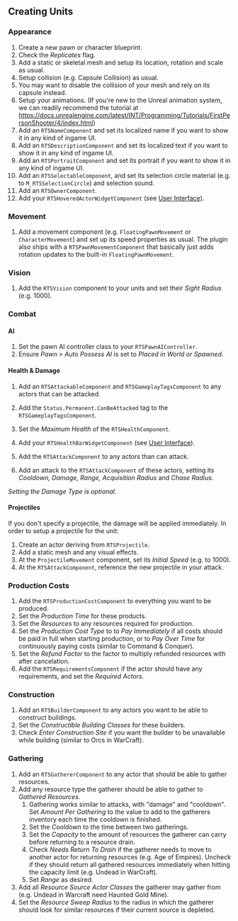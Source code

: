 ## Creating Units

### Appearance

1. Create a new pawn or character blueprint.
1. Check the _Replicates_ flag.
1. Add a static or skeletal mesh and setup its location, rotation and scale as usual.
1. Setup collision (e.g. Capsule Collision) as usual.
1. You may want to disable the collision of your mesh and rely on its capsule instead.
1. Setup your animations. (If you're new to the Unreal animation system, we can readily recommend the tutorial at https://docs.unrealengine.com/latest/INT/Programming/Tutorials/FirstPersonShooter/4/index.html)
1. Add an `RTSNameComponent` and set its localized name if you want to show it in any kind of ingame UI. 
1. Add an `RTSDescriptionComponent` and set its localized text if you want to show it in any kind of ingame UI. 
1. Add an `RTSPortraitComponent` and set its portrait if you want to show it in any kind of ingame UI.
1. Add an `RTSSelectableComponent`, and set its selection circle material (e.g. to `M_RTSSelectionCircle`) and selection sound.
1. Add an `RTSOwnerComponent`.
1. Add your `RTSHoveredActorWidgetComponent` (see [User Interface](UserInterface.md)).


### Movement

1. Add a movement component (e.g. `FloatingPawnMovement` or `CharacterMovement`) and set up its speed properties as usual. The plugin also ships with a `RTSPawnMovementComponent` that basically just adds rotation updates to the built-in `FloatingPawnMovement`.


### Vision

1. Add the `RTSVision` component to your units and set their _Sight Radius_ (e.g. 1000).


### Combat

#### AI

1. Set the pawn AI controller class to your `RTSPawnAIController`.
1. Ensure _Pawn > Auto Possess AI_ is set to _Placed in World or Spawned_.

#### Health & Damage

1. Add an `RTSAttackableComponent` and `RTSGameplayTagsComponent` to any actors that can be attacked.
1. Add the `Status.Permanent.CanBeAttacked` tag to the `RTSGameplayTagsComponent`.
1. Set the _Maximum Health_ of the `RTSHealthComponent`.
1. Add your `RTSHealthBarWidgetComponent` (see [User Interface](UserInterface.md)).

1. Add the `RTSAttackComponent` to any actors than can attack.
1. Add an attack to the `RTSAttackComponent` of these actors, setting its _Cooldown, Damage, Range, Acquisition Radius_ and _Chase Radius_.

_Setting the Damage Type is optional._

#### Projectiles

If you don't specify a projectile, the damage will be applied immediately. In order to setup a projectile for the unit:

1. Create an actor deriving from `RTSProjectile`.
1. Add a static mesh and any visual effects.
1. At the `ProjectileMovement` component, set its _Initial Speed_ (e.g. to 1000).
1. At the `RTSAttackComponent`, reference the new projectile in your attack.


### Production Costs

1. Add the `RTSProductionCostComponent` to everything you want to be produced.
1. Set the _Production Time_ for these products.
1. Set the _Resources_ to any resources required for production.
1. Set the _Production Cost Type_ to to _Pay Immediately_ if all costs should be paid in full when starting production, or to _Pay Over Time_ for continuously paying costs (similar to Command & Conquer).
1. Set the _Refund Factor_ to the factor to multiply refunded resources with after cancelation.
1. Add the `RTSRequirementsComponent` if the actor should have any requirements, and set the _Required Actors_.


### Construction

1. Add an `RTSBuilderComponent` to any actors you want to be able to construct buildings.
1. Set the _Constructible Building Classes_ for these builders.
1. Check _Enter Construction Site_ if you want the builder to be unavailable while building (similar to Orcs in WarCraft).


### Gathering

1. Add an `RTSGathererComponent` to any actor that should be able to gather resources.
1. Add any resource type the gatherer should be able to gather to _Gathered Resources_.
    1. Gathering works similar to attacks, with "damage" and "cooldown". Set _Amount Per Gathering_ to the value to add to the gatherers inventory each time the cooldown is finished.
    1. Set the _Cooldown_ to the time between two gatherings.
    1. Set the _Capacity_ to the amount of resources the gatherer can carry before returning to a resource drain.
    1. Check _Needs Return To Drain_ if the gatherer needs to move to another actor for returning resources (e.g. Age of Empires). Uncheck if they should return all gathered resources immediately when hitting the capacity limit (e.g. Undead in WarCraft).
    1. Set _Range_ as desired.
1. Add all _Resource Source Actor Classes_ the gatherer may gather from (e.g. Undead in Warcraft need Haunted Gold Mine).
1. Set the _Resource Sweep Radius_ to the radius in which the gatherer should look for similar resources if their current source is depleted.
